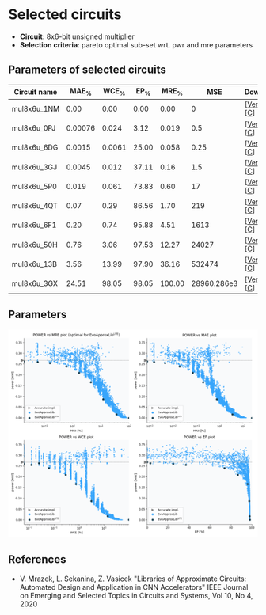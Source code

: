
Selected circuits
===================
 - **Circuit**: 8x6-bit unsigned multiplier
 - **Selection criteria**: pareto optimal sub-set wrt. pwr and mre parameters

Parameters of selected circuits
----------------------------

| Circuit name | MAE<sub>%</sub> | WCE<sub>%</sub> | EP<sub>%</sub> | MRE<sub>%</sub> | MSE | Download |
| --- |  --- | --- | --- | --- | --- | --- | 
| mul8x6u_1NM | 0.00 | 0.00 | 0.00 | 0.00 | 0 |  [[Verilog](mul8x6u_1NM.v)]  [[C](mul8x6u_1NM.c)] |
| mul8x6u_0PJ | 0.00076 | 0.024 | 3.12 | 0.019 | 0.5 |  [[Verilog](mul8x6u_0PJ.v)]  [[C](mul8x6u_0PJ.c)] |
| mul8x6u_6DG | 0.0015 | 0.0061 | 25.00 | 0.058 | 0.25 |  [[Verilog](mul8x6u_6DG.v)]  [[C](mul8x6u_6DG.c)] |
| mul8x6u_3GJ | 0.0045 | 0.012 | 37.11 | 0.16 | 1.5 |  [[Verilog](mul8x6u_3GJ.v)]  [[C](mul8x6u_3GJ.c)] |
| mul8x6u_5P0 | 0.019 | 0.061 | 73.83 | 0.60 | 17 |  [[Verilog](mul8x6u_5P0.v)]  [[C](mul8x6u_5P0.c)] |
| mul8x6u_4QT | 0.07 | 0.29 | 86.56 | 1.70 | 219 |  [[Verilog](mul8x6u_4QT.v)]  [[C](mul8x6u_4QT.c)] |
| mul8x6u_6F1 | 0.20 | 0.74 | 95.88 | 4.51 | 1613 |  [[Verilog](mul8x6u_6F1.v)]  [[C](mul8x6u_6F1.c)] |
| mul8x6u_50H | 0.76 | 3.06 | 97.53 | 12.27 | 24027 |  [[Verilog](mul8x6u_50H.v)]  [[C](mul8x6u_50H.c)] |
| mul8x6u_13B | 3.56 | 13.99 | 97.90 | 36.16 | 532474 |  [[Verilog](mul8x6u_13B.v)]  [[C](mul8x6u_13B.c)] |
| mul8x6u_3GX | 24.51 | 98.05 | 98.05 | 100.00 | 28960.286e3 |  [[Verilog](mul8x6u_3GX.v)]  [[C](mul8x6u_3GX.c)] |
    
Parameters
--------------
![Parameters figure](fig.png)

References
--------------
   - V. Mrazek, L. Sekanina, Z. Vasicek "Libraries of Approximate Circuits: Automated Design and Application in CNN Accelerators" IEEE Journal on Emerging and Selected Topics in Circuits and Systems, Vol 10, No 4, 2020

             